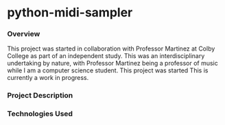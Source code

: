 # python-midi-sampler

### Overview
This project was started in collaboration with Professor Martinez at Colby College as part of an independent study. This was an interdisciplinary undertaking by nature, with Professor Martinez being a professor of music while I am a computer science student. This project was started 
This is currently a work in progress. 

### Project Description


### Technologies Used
